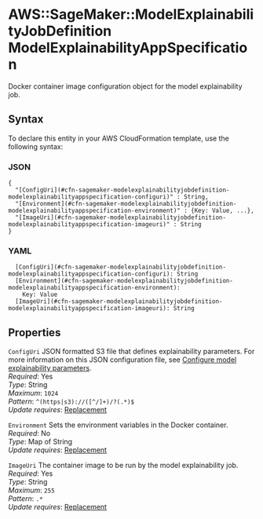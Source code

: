 # AWS::SageMaker::ModelExplainabilityJobDefinition ModelExplainabilityAppSpecification<a name="aws-properties-sagemaker-modelexplainabilityjobdefinition-modelexplainabilityappspecification"></a>

Docker container image configuration object for the model explainability job\.

## Syntax<a name="aws-properties-sagemaker-modelexplainabilityjobdefinition-modelexplainabilityappspecification-syntax"></a>

To declare this entity in your AWS CloudFormation template, use the following syntax:

### JSON<a name="aws-properties-sagemaker-modelexplainabilityjobdefinition-modelexplainabilityappspecification-syntax.json"></a>

```
{
  "[ConfigUri](#cfn-sagemaker-modelexplainabilityjobdefinition-modelexplainabilityappspecification-configuri)" : String,
  "[Environment](#cfn-sagemaker-modelexplainabilityjobdefinition-modelexplainabilityappspecification-environment)" : {Key: Value, ...},
  "[ImageUri](#cfn-sagemaker-modelexplainabilityjobdefinition-modelexplainabilityappspecification-imageuri)" : String
}
```

### YAML<a name="aws-properties-sagemaker-modelexplainabilityjobdefinition-modelexplainabilityappspecification-syntax.yaml"></a>

```
  [ConfigUri](#cfn-sagemaker-modelexplainabilityjobdefinition-modelexplainabilityappspecification-configuri): String
  [Environment](#cfn-sagemaker-modelexplainabilityjobdefinition-modelexplainabilityappspecification-environment): 
    Key: Value
  [ImageUri](#cfn-sagemaker-modelexplainabilityjobdefinition-modelexplainabilityappspecification-imageuri): String
```

## Properties<a name="aws-properties-sagemaker-modelexplainabilityjobdefinition-modelexplainabilityappspecification-properties"></a>

`ConfigUri`  <a name="cfn-sagemaker-modelexplainabilityjobdefinition-modelexplainabilityappspecification-configuri"></a>
JSON formatted S3 file that defines explainability parameters\. For more information on this JSON configuration file, see [Configure model explainability parameters](https://docs.aws.amazon.com/sagemaker/latest/dg/clarify-config-json-monitor-model-explainability-parameters.html)\.  
*Required*: Yes  
*Type*: String  
*Maximum*: `1024`  
*Pattern*: `^(https|s3)://([^/]+)/?(.*)$`  
*Update requires*: [Replacement](https://docs.aws.amazon.com/AWSCloudFormation/latest/UserGuide/using-cfn-updating-stacks-update-behaviors.html#update-replacement)

`Environment`  <a name="cfn-sagemaker-modelexplainabilityjobdefinition-modelexplainabilityappspecification-environment"></a>
Sets the environment variables in the Docker container\.  
*Required*: No  
*Type*: Map of String  
*Update requires*: [Replacement](https://docs.aws.amazon.com/AWSCloudFormation/latest/UserGuide/using-cfn-updating-stacks-update-behaviors.html#update-replacement)

`ImageUri`  <a name="cfn-sagemaker-modelexplainabilityjobdefinition-modelexplainabilityappspecification-imageuri"></a>
The container image to be run by the model explainability job\.  
*Required*: Yes  
*Type*: String  
*Maximum*: `255`  
*Pattern*: `.*`  
*Update requires*: [Replacement](https://docs.aws.amazon.com/AWSCloudFormation/latest/UserGuide/using-cfn-updating-stacks-update-behaviors.html#update-replacement)